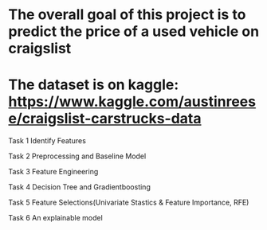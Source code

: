 # The overall goal of this project is to predict the price of a used vehicle on craigslist
# The dataset is on kaggle: https://www.kaggle.com/austinreese/craigslist-carstrucks-data
Task 1 Identify Features

Task 2 Preprocessing and Baseline Model

Task 3 Feature Engineering

Task 4 Decision Tree and Gradientboosting

Task 5 Feature Selections(Univariate Stastics & Feature Importance, RFE)

Task 6 An explainable model
